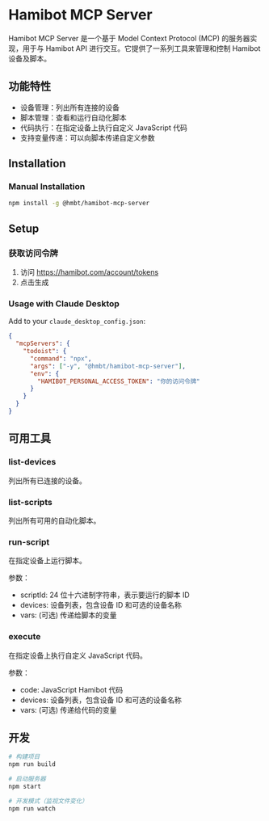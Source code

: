 # Hamibot MCP Server

Hamibot MCP Server 是一个基于 Model Context Protocol (MCP) 的服务器实现，用于与 Hamibot API 进行交互。它提供了一系列工具来管理和控制 Hamibot 设备及脚本。

## 功能特性

- 设备管理：列出所有连接的设备
- 脚本管理：查看和运行自动化脚本
- 代码执行：在指定设备上执行自定义 JavaScript 代码
- 支持变量传递：可以向脚本传递自定义参数

## Installation

### Manual Installation

```bash
npm install -g @hmbt/hamibot-mcp-server
```

## Setup

### 获取访问令牌

1. 访问 https://hamibot.com/account/tokens
2. 点击生成

### Usage with Claude Desktop

Add to your `claude_desktop_config.json`:

```json
{
  "mcpServers": {
    "todoist": {
      "command": "npx",
      "args": ["-y", "@hmbt/hamibot-mcp-server"],
      "env": {
        "HAMIBOT_PERSONAL_ACCESS_TOKEN": "你的访问令牌"
      }
    }
  }
}
```

## 可用工具

### list-devices

列出所有已连接的设备。

### list-scripts

列出所有可用的自动化脚本。

### run-script

在指定设备上运行脚本。

参数：

- scriptId: 24 位十六进制字符串，表示要运行的脚本 ID
- devices: 设备列表，包含设备 ID 和可选的设备名称
- vars: (可选) 传递给脚本的变量

### execute

在指定设备上执行自定义 JavaScript 代码。

参数：

- code: JavaScript Hamibot 代码
- devices: 设备列表，包含设备 ID 和可选的设备名称
- vars: (可选) 传递给代码的变量

## 开发

```bash
# 构建项目
npm run build

# 启动服务器
npm start

# 开发模式（监视文件变化）
npm run watch
```
